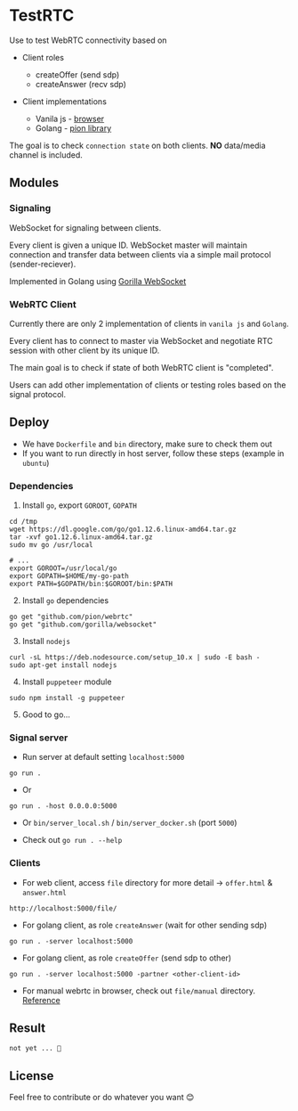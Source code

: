 # TestRTC

Use to test WebRTC connectivity based on
- Client roles
    - createOffer (send sdp)
    - createAnswer (recv sdp)

- Client implementations
    - Vanila js - [browser](https://webrtc.github.io/samples/)
    - Golang - [pion library](https://github.com/pion/webrtc)

The goal is to check `connection state` on both clients. **NO** data/media channel is included.

## Modules

### Signaling

WebSocket for signaling between clients.

Every client is given a unique ID. WebSocket master will maintain connection and transfer data between clients via a simple mail protocol (sender-reciever).

Implemented in Golang using [Gorilla WebSocket](https://github.com/gorilla/websocket)

### WebRTC Client

Currently there are only 2 implementation of clients in `vanila js` and `Golang`.

Every client has to connect to master via WebSocket and negotiate RTC session with other client by its unique ID.

The main goal is to check if state of both WebRTC client is "completed".

Users can add other implementation of clients or testing roles based on the signal protocol.

## Deploy

- We have `Dockerfile` and `bin` directory, make sure to check them out
- If you want to run directly in host server, follow these steps (example in `ubuntu`)

### Dependencies

1. Install `go`, export `GOROOT`, `GOPATH`
```
cd /tmp
wget https://dl.google.com/go/go1.12.6.linux-amd64.tar.gz
tar -xvf go1.12.6.linux-amd64.tar.gz
sudo mv go /usr/local

# ...
export GOROOT=/usr/local/go
export GOPATH=$HOME/my-go-path
export PATH=$GOPATH/bin:$GOROOT/bin:$PATH
```

2. Install `go` dependencies
```
go get "github.com/pion/webrtc"
go get "github.com/gorilla/websocket"
```

3. Install `nodejs`
```
curl -sL https://deb.nodesource.com/setup_10.x | sudo -E bash -
sudo apt-get install nodejs
```

4. Install `puppeteer` module
```
sudo npm install -g puppeteer
```

5. Good to go...


### Signal server

- Run server at default setting `localhost:5000`
```
go run .
```

- Or
```
go run . -host 0.0.0.0:5000
```

- Or `bin/server_local.sh` / `bin/server_docker.sh` (port `5000`)

- Check out `go run . --help`

### Clients

- For web client, access `file` directory for more detail -> `offer.html` & `answer.html`
```
http://localhost:5000/file/
```

- For golang client, as role `createAnswer` (wait for other sending sdp)
```
go run . -server localhost:5000
```

- For golang client, as role `createOffer` (send sdp to other)
```
go run . -server localhost:5000 -partner <other-client-id>
```

- For manual webrtc in browser, check out `file/manual` directory. [Reference](http://research.edm.uhasselt.be/jori/page/Misc/QtWebRTC.html)

## Result

`not yet ... 🤫`

## License

Feel free to contribute or do whatever you want 😊
